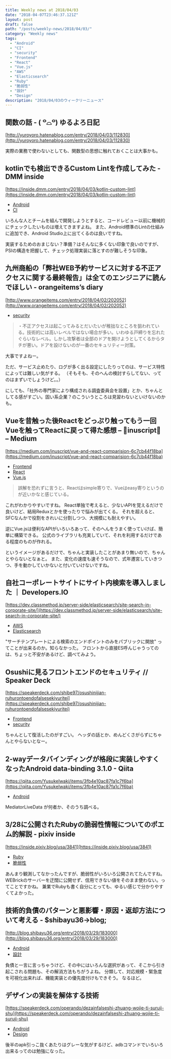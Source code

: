 ```yaml
---
title: Weekly news at 2018/04/03
date: "2018-04-07T23:46:37.121Z"
layout: post
draft: false
path: "/posts/weekly-news/2018/04/03/"
category: "Weekly news"
tags:
  - "Android"
  - "CI"
  - "security"
  - "Frontend"
  - "React"
  - "Vue.js"
  - "AWS"
  - "Elasticsearch"
  - "Ruby"
  - "脆弱性"
  - "設計"
  - "Design"
description: "2018/04/03のウィークリーニュース"
---
```



## 関数の話 - ( ꒪⌓꒪) ゆるよろ日記
[http://yuroyoro.hatenablog.com/entry/2018/04/03/112830](http://yuroyoro.hatenablog.com/entry/2018/04/03/112830)
<ul class="post-single__tags-list">
</ul>


実際の業務で使わないとしても、関数型の思想に触れておくことは大事かも。

## kotlinでも検出できるCustom Lintを作成してみた - DMM inside
[https://inside.dmm.com/entry/2018/04/03/kotlin-custom-lint](https://inside.dmm.com/entry/2018/04/03/kotlin-custom-lint)
<ul class="post-single__tags-list">
  <li class="post-single__tags-list-item">
    <a class="post-single__tags-list-item-link" href="/tags/android/">Android</a>
  </li>
  <li class="post-single__tags-list-item">
    <a class="post-single__tags-list-item-link" href="/tags/ci/">CI</a>
  </li>
</ul>


いろんな人とチームを組んで開発しようとすると、コードレビュー以前に機械的にチェックしたいものは増えてきますよね。
また、Android標準のLintの仕組みに追加でき、Android Studio上に出てくるのは良いですね。

実装するためのおまじない？準備？はそんなに多くない印象で良いのですが、
PSIの構造を把握して、チェック処理実装に落とすのが難しそうな印象。

## 九州商船の「弊社WEB予約サービスに対する不正アクセスに関する最終報告」は全てのエンジニアに読んでほしい - orangeitems’s diary
[http://www.orangeitems.com/entry/2018/04/02/202052](http://www.orangeitems.com/entry/2018/04/02/202052)
<ul class="post-single__tags-list">
  <li class="post-single__tags-list-item">
    <a class="post-single__tags-list-item-link" href="/tags/security/">security</a>
  </li>
</ul>


> ・不正アクセスは起こってみるとだいたいが稚拙なところを狙われている。技術的には高いレベルではない場合が多い。いわゆる戸締りを忘れたぐらいなレベル。しかし攻撃者は全部のドアを開けようとしてくるからタチが悪い。ドアを設けないのが一番のセキュリティー対策。

大事ですよねー。

ただ、サービス止めたり、ログが多く出る設定にしたりってのは、サービス特性によっては難しい気がする。
（そもそも、そのへんの検討すらしてない、ってのはまずいでしょうけど。。）

にしても、「社外の専門家により構成される調査委員会を設置」とか、ちゃんとしてる感がすごい。固い系企業？のこういうところは見習わないといけないのかも。

## Vueを昔触った後Reactをどっぷり触ってもう一回Vueを触ってReactに戻って得た感想 – 📜inuscript🐶 – Medium
[https://medium.com/inuscript/vue-and-react-comparision-6c7cb44f18ba](https://medium.com/inuscript/vue-and-react-comparision-6c7cb44f18ba)
<ul class="post-single__tags-list">
  <li class="post-single__tags-list-item">
    <a class="post-single__tags-list-item-link" href="/tags/frontend/">Frontend</a>
  </li>
  <li class="post-single__tags-list-item">
    <a class="post-single__tags-list-item-link" href="/tags/react/">React</a>
  </li>
  <li class="post-single__tags-list-item">
    <a class="post-single__tags-list-item-link" href="/tags/vue.js/">Vue.js</a>
  </li>
</ul>


> 誤解を恐れずに言うと、Reactはsimple寄りで、Vueはeasy寄りというのが近いかなと感じている。

これがわかりやすいですね。
React単独で考えると、少ないAPIを覚えるだけで良いけど、結局Reduxとかを使ったりで悩みが出てくる。
それを超えると、SFCなんかで役割をきれいに分割しつつ、大規模にも耐えやすい。

逆にVue.jsは便利なAPIがいろいろあって、そのへんをうまく使っていけば、簡単に構築できる。
公式のライブラリも充実していて、それを利用するだけである程度のものが作れる。

というイメージがあるだけで、ちゃんと実装したことがあまり無いので、ちゃんとやらないとなぁと。
また、変化の速度も速そうなので、式年遷宮していきつつ、手を動かしていかないと付いていけないですね。

## 自社コーポレートサイトにサイト内検索を導入しました ｜ Developers.IO
[https://dev.classmethod.jp/server-side/elasticsearch/site-search-in-corporate-site/](https://dev.classmethod.jp/server-side/elasticsearch/site-search-in-corporate-site/)
<ul class="post-single__tags-list">
  <li class="post-single__tags-list-item">
    <a class="post-single__tags-list-item-link" href="/tags/aws/">AWS</a>
  </li>
  <li class="post-single__tags-list-item">
    <a class="post-single__tags-list-item-link" href="/tags/elasticsearch/">Elasticsearch</a>
  </li>
</ul>


"サーチテンプレートによる検索のエンドポイントのみをパブリックに開放"
ってことが出来るのか。知らなかった。
フロントから直接ES呼んじゃうってのは、ちょっと不安があるけど、調べてみよう。

## Osushiに見るフロントエンドのセキュリティ // Speaker Deck
[https://speakerdeck.com/shibe97/osushinijian-ruhurontoendofalsesekiyuritei](https://speakerdeck.com/shibe97/osushinijian-ruhurontoendofalsesekiyuritei)
<ul class="post-single__tags-list">
  <li class="post-single__tags-list-item">
    <a class="post-single__tags-list-item-link" href="/tags/frontend/">Frontend</a>
  </li>
  <li class="post-single__tags-list-item">
    <a class="post-single__tags-list-item-link" href="/tags/security/">security</a>
  </li>
</ul>


ちゃんとして復活したのがすごい。
ヘッダの話とか、めんどくさがらずにちゃんとやらないとなー。

## 2-wayデータバインディングが格段に実装しやすくなったAndroid data-binding 3.1.0 - Qiita
[https://qiita.com/YusukeIwaki/items/3fb4e10ac87fa1c7f6ba](https://qiita.com/YusukeIwaki/items/3fb4e10ac87fa1c7f6ba)
<ul class="post-single__tags-list">
  <li class="post-single__tags-list-item">
    <a class="post-single__tags-list-item-link" href="/tags/android/">Android</a>
  </li>
</ul>


MediatorLiveData が何者か、そのうち調べる。

## 3/28に公開されたRubyの脆弱性情報についてのポエム的解説 - pixiv inside
[https://inside.pixiv.blog/usa/3841](https://inside.pixiv.blog/usa/3841)
<ul class="post-single__tags-list">
  <li class="post-single__tags-list-item">
    <a class="post-single__tags-list-item-link" href="/tags/ruby/">Ruby</a>
  </li>
  <li class="post-single__tags-list-item">
    <a class="post-single__tags-list-item-link" href="/tags/脆弱性/">脆弱性</a>
  </li>
</ul>


あんまり観測してなかったんですが、脆弱性がいろいろ公開されてたんですね。
WEBrickのサーバーを迂闊に公開せず、信用できない値をそのまま使わない。ってことですかね。
兼業でRubyも書く自分にとっても、ゆるい感じで分かりやすくてよかった。

## 技術的負債のパターンと悪影響・原因・返却方法について考える - $shibayu36->blog;
[http://blog.shibayu36.org/entry/2018/03/29/183000](http://blog.shibayu36.org/entry/2018/03/29/183000)
<ul class="post-single__tags-list">
  <li class="post-single__tags-list-item">
    <a class="post-single__tags-list-item-link" href="/tags/android/">Android</a>
  </li>
  <li class="post-single__tags-list-item">
    <a class="post-single__tags-list-item-link" href="/tags/設計/">設計</a>
  </li>
</ul>


負債と一言に言っちゃうけど、その中にはいろんな選択があって、そこから引き起こされる問題も、その解消方法もちがうよね。
分類して、対応規模・緊急度を可視化出来れば、機能実装との優先度付けもできそう。
なるほど。

## デザインの実装を解体する技術
[https://speakerdeck.com/operando/dezainfalseshi-zhuang-wojie-ti-suruji-shu](https://speakerdeck.com/operando/dezainfalseshi-zhuang-wojie-ti-suruji-shu)
<ul class="post-single__tags-list">
  <li class="post-single__tags-list-item">
    <a class="post-single__tags-list-item-link" href="/tags/android/">Android</a>
  </li>
  <li class="post-single__tags-list-item">
    <a class="post-single__tags-list-item-link" href="/tags/design/">Design</a>
  </li>
</ul>


後半のapk引っこ抜くあたりはグレーな気がするけど、adbコマンドでいろいろ出来るってのは勉強になった。

